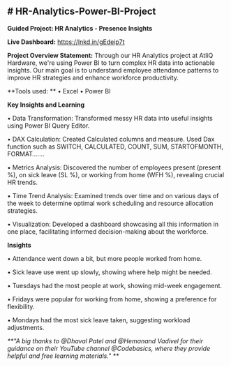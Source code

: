 **# HR-Analytics-Power-BI-Project**
-----------------------------------------------------------------------------------------------------------------------------------------------------------------------------------------
**Guided Project: HR Analytics - Presence Insights**

**Live Dashboard:** https://lnkd.in/gEdeip7t

**Project Overview Statement:**
Through our HR Analytics project at AtliQ Hardware, we're using Power BI to turn complex HR data into actionable insights. Our main goal is to understand employee attendance patterns to improve HR strategies and enhance workforce productivity.

**Tools used: **
•	Excel
•	Power BI

**Key Insights and Learning**

•	Data Transformation: Transformed messy HR data into useful insights using Power BI Query Editor. 

•	DAX Calculation: Created Calculated columns and measure. Used Dax function such as SWITCH, CALCULATED, COUNT, SUM, STARTOFMONTH, FORMAT……. 

•	Metrics Analysis: Discovered the number of employees present (present %), on sick leave (SL %), or working from home (WFH %), revealing crucial HR trends.

•	Time Trend Analysis: Examined trends over time and on various days of the week to determine optimal work scheduling and resource allocation strategies.

•	Visualization: Developed a dashboard showcasing all this information in one place, facilitating informed decision-making about the workforce.

**Insights**

•	Attendance went down a bit, but more people worked from home.

•	Sick leave use went up slowly, showing where help might be needed.

•	Tuesdays had the most people at work, showing mid-week engagement.

•	Fridays were popular for working from home, showing a preference for flexibility.

•	Mondays had the most sick leave taken, suggesting workload adjustments.

_**"A big thanks to @Dhaval Patel and @Hemanand Vadivel for their guidance on their YouTube channel @Codebasics, where they provide helpful and free learning materials."
**_
